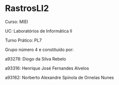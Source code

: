 # RastrosLI2

Curso: MIEI

UC: Laboratórios de Informática II

Turno Prático: PL7

Grupo número 4 e constituído por:

a93278: Diogo da Silva Rebelo

a93316: Henrique José Fernandes Alvelos

a93162: Norberto Alexandre Spínola de Ornelas Nunes
